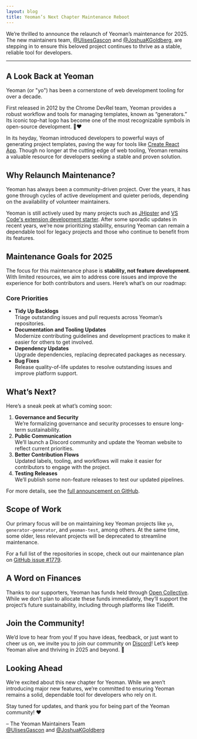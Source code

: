 ```yaml
---
layout: blog
title: Yeoman’s Next Chapter Maintenance Reboot
---
```


We’re thrilled to announce the relaunch of Yeoman’s maintenance for 2025. The new maintainers team, [@UlisesGascon](https://github.com/UlisesGascon) and [@JoshuaKGoldberg](https://github.com/JoshuaKGoldberg), are stepping in to ensure this beloved project continues to thrive as a stable, reliable tool for developers.

---

## A Look Back at Yeoman

Yeoman (or "yo") has been a cornerstone of web development tooling for over a decade.  

First released in 2012 by the Chrome DevRel team, Yeoman provides a robust workflow and tools for managing templates, known as “generators.” Its iconic top-hat logo has become one of the most recognizable symbols in open-source development. 🎩❤️  

In its heyday, Yeoman introduced developers to powerful ways of generating project templates, paving the way for tools like [Create React App](https://create-react-app.dev). Though no longer at the cutting edge of web tooling, Yeoman remains a valuable resource for developers seeking a stable and proven solution.


## Why Relaunch Maintenance?

Yeoman has always been a community-driven project. Over the years, it has gone through cycles of active development and quieter periods, depending on the availability of volunteer maintainers.  

Yeoman is still actively used by many projects such as [JHipster](https://www.jhipster.tech) and [VS Code's extension development starter](https://code.visualstudio.com/api/get-started/your-first-extension).
After some sporadic updates in recent years, we’re now prioritizing stability, ensuring Yeoman can remain a dependable tool for legacy projects and those who continue to benefit from its features.  


## Maintenance Goals for 2025

The focus for this maintenance phase is **stability, not feature development**. With limited resources, we aim to address core issues and improve the experience for both contributors and users. Here’s what’s on our roadmap:

### Core Priorities

- **Tidy Up Backlogs**  
  Triage outstanding issues and pull requests across Yeoman’s repositories.  
- **Documentation and Tooling Updates**  
  Modernize contributing guidelines and development practices to make it easier for others to get involved.  
- **Dependency Updates**  
  Upgrade dependencies, replacing deprecated packages as necessary.  
- **Bug Fixes**  
  Release quality-of-life updates to resolve outstanding issues and improve platform support.  


## What’s Next?

Here’s a sneak peek at what’s coming soon:

1. **Governance and Security**  
   We’re formalizing governance and security processes to ensure long-term sustainability.  
2. **Public Communication**  
   We’ll launch a Discord community and update the Yeoman website to reflect current priorities.  
3. **Better Contribution Flows**  
   Updated labels, tooling, and workflows will make it easier for contributors to engage with the project.  
4. **Testing Releases**  
   We’ll publish some non-feature releases to test our updated pipelines.  

For more details, see the [full announcement on GitHub](https://github.com/yeoman/yeoman/issues/1779).


## Scope of Work

Our primary focus will be on maintaining key Yeoman projects like `yo`, `generator-generator`, and `yeoman-test`, among others. At the same time, some older, less relevant projects will be deprecated to streamline maintenance.  

For a full list of the repositories in scope, check out our maintenance plan on [GitHub issue #1779](https://github.com/yeoman/yeoman/issues/1779).  


## A Word on Finances

Thanks to our supporters, Yeoman has funds held through [Open Collective](https://opencollective.com/yeoman). While we don’t plan to allocate these funds immediately, they’ll support the project’s future sustainability, including through platforms like Tidelift.


## Join the Community!

We’d love to hear from you! If you have ideas, feedback, or just want to cheer us on, we invite you to join our community on [Discord](https://discord.gg/DqSm3meK)! Let’s keep Yeoman alive and thriving in 2025 and beyond. 🎉  

## Looking Ahead

We’re excited about this new chapter for Yeoman. While we aren’t introducing major new features, we’re committed to ensuring Yeoman remains a solid, dependable tool for developers who rely on it.  

Stay tuned for updates, and thank you for being part of the Yeoman community! ❤️  

– The Yeoman Maintainers Team  
[@UlisesGascon](https://github.com/UlisesGascon) and [@JoshuaKGoldberg](https://gist.github.com/JoshuaKGoldberg)
